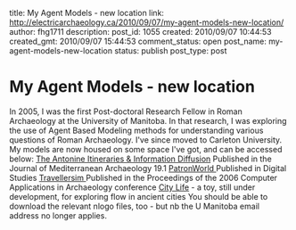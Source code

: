 title: My Agent Models - new location
link: http://electricarchaeology.ca/2010/09/07/my-agent-models-new-location/
author: fhg1711
description: 
post_id: 1055
created: 2010/09/07 10:44:53
created_gmt: 2010/09/07 15:44:53
comment_status: open
post_name: my-agent-models-new-location
status: publish
post_type: post

# My Agent Models - new location

In 2005, I was the first Post-doctoral Research Fellow in Roman Archaeology at the University of Manitoba. In that research, I was exploring the use of Agent Based Modeling methods for understanding various questions of Roman Archaeology. I've since moved to Carleton University. My models are now housed on some space I've got, and can be accessed below: [The Antonine Itineraries & Information Diffusion](http://www.graeworks.net/abm/itineraries.html) Published in the Journal of Mediterranean Archaeology 19.1 [PatronWorld ](http://www.graeworks.net/abm/PatronWorld.html)Published in Digital Studies [Travellersim ](http://www.graeworks.net/abm/Travellersim.html)Published in the Proceedings of the 2006 Computer Applications in Archaeology conference [City Life](http://www.graeworks.net/abm/pompeii.html) \- a toy, still under development, for exploring flow in ancient cities You should be able to download the relevant nlogo files, too - but nb the U Manitoba email address no longer applies.